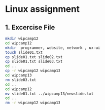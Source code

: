 # Linux assignment

## 1. Excercise File

```bash
mkdir wipcamp12
cd wipcamp12
mkdir  programmer, website, network , ux-ui
touch slide01.txt
cp slide01.txt slide02.txt
cp slide01.txt slide03.txt
cd ..
cp -r wipcamp12 wipcamp13
cd wipcamp13
rm slide03.txt
cd ..
cd wipcamp12
mv slide01.txt ../wipcamp13/newslide.txt
cd ..
rm -r wipcamp12 wipcamp13
```